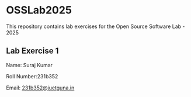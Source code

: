 # OSSLab2025

This repository contains lab exercises for the Open Source Software Lab - 2025


## Lab Exercise 1

Name: Suraj Kumar

Roll Number:231b352

Email: 231b352@juetguna.in



